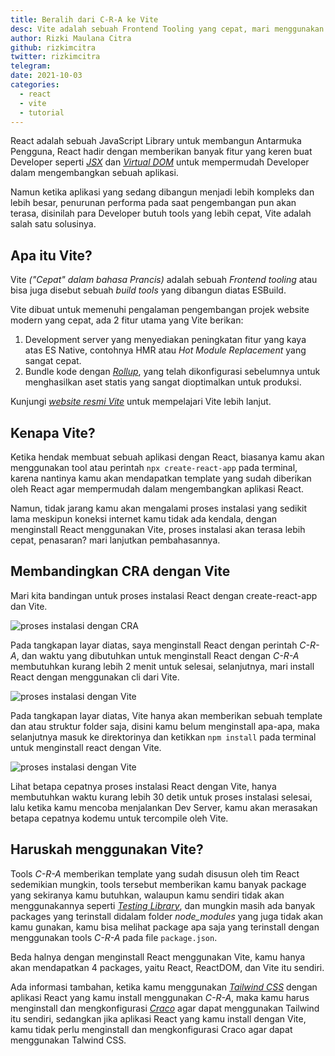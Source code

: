 ```yaml
---
title: Beralih dari C-R-A ke Vite
desc: Vite adalah sebuah Frontend Tooling yang cepat, mari menggunakan Vite untuk aplikasi React daripada create-react-app.
author: Rizki Maulana Citra
github: rizkimcitra
twitter: rizkimcitra
telegram:
date: 2021-10-03
categories:
  - react
  - vite
  - tutorial
---
```


React adalah sebuah JavaScript Library untuk membangun Antarmuka Pengguna, React hadir dengan memberikan banyak fitur yang keren buat Developer seperti _[JSX](https://reactjs.org/docs/introducing-jsx.html)_ dan _[Virtual DOM](https://reactjs.org/docs/faq-internals.html#what-is-the-virtual-dom)_ untuk mempermudah Developer dalam mengembangkan sebuah aplikasi.

Namun ketika aplikasi yang sedang dibangun menjadi lebih kompleks dan lebih besar, penurunan performa pada saat pengembangan pun akan terasa, disinilah para Developer butuh tools yang lebih cepat, Vite adalah salah satu solusinya.

## Apa itu Vite?

Vite _("Cepat" dalam bahasa Prancis)_ adalah sebuah _Frontend tooling_ atau bisa juga disebut sebuah _build tools_ yang dibangun diatas ESBuild.

Vite dibuat untuk memenuhi pengalaman pengembangan projek website modern yang cepat, ada 2 fitur utama yang Vite berikan:

1. Development server yang menyediakan peningkatan fitur yang kaya atas ES Native, contohnya HMR atau _Hot Module Replacement_ yang sangat cepat.
2. Bundle kode dengan _[Rollup](https://rollupjs.org/)_, yang telah dikonfigurasi sebelumnya untuk menghasilkan aset statis yang sangat dioptimalkan untuk produksi.

Kunjungi _[website resmi Vite](https://vitejs.dev/)_ untuk mempelajari Vite lebih lanjut.

## Kenapa Vite?

Ketika hendak membuat sebuah aplikasi dengan React, biasanya kamu akan menggunakan tool atau perintah `npx create-react-app` pada terminal, karena nantinya kamu akan mendapatkan template yang sudah diberikan oleh React agar mempermudah dalam mengembangkan aplikasi React.

Namun, tidak jarang kamu akan mengalami proses instalasi yang sedikit lama meskipun koneksi internet kamu tidak ada kendala, dengan menginstall React menggunakan Vite, proses instalasi akan terasa lebih cepat, penasaran? mari lanjutkan pembahasannya.

## Membandingkan CRA dengan Vite

Mari kita bandingan untuk proses instalasi React dengan create-react-app dan Vite.

![proses instalasi dengan CRA](https://ik.imagekit.io/mlnzyx/cra-to-vite/npx-cra-example-2_3M2wHL_TP.png?updatedAt=1633024384848)

Pada tangkapan layar diatas, saya menginstall React dengan perintah _C-R-A_, dan waktu yang dibutuhkan untuk menginstall React dengan _C-R-A_ membutuhkan kurang lebih 2 menit untuk selesai, selanjutnya, mari install React dengan menggunakan cli dari Vite.

![proses instalasi dengan Vite](https://ik.imagekit.io/mlnzyx/cra-to-vite/npm-vite-react-2_AJsi_gp5lfl.png?updatedAt=1633024961587)

Pada tangkapan layar diatas, Vite hanya akan memberikan sebuah template dan atau struktur folder saja, disini kamu belum menginstall apa-apa, maka selanjutnya masuk ke direktorinya dan ketikkan `npm install` pada terminal untuk menginstall react dengan Vite.

![proses instalasi dengan Vite](https://ik.imagekit.io/mlnzyx/cra-to-vite/npm-vite-react-3_U5sgeRyFPg.png?updatedAt=1633024962539)

Lihat betapa cepatnya proses instalasi React dengan Vite, hanya membutuhkan waktu kurang lebih 30 detik untuk proses instalasi selesai, lalu ketika kamu mencoba menjalankan Dev Server, kamu akan merasakan betapa cepatnya kodemu untuk tercompile oleh Vite.

## Haruskah menggunakan Vite?

Tools _C-R-A_ memberikan template yang sudah disusun oleh tim React sedemikian mungkin, tools tersebut memberikan kamu banyak package yang sekiranya kamu butuhkan, walaupun kamu sendiri tidak akan menggunakannya seperti _[Testing Library](https://testing-library.com/docs/react-testing-library/intro)_, dan mungkin masih ada banyak packages yang terinstall didalam folder _node_modules_ yang juga tidak akan kamu gunakan, kamu bisa melihat package apa saja yang terinstall dengan menggunakan tools _C-R-A_ pada file `package.json`.

Beda halnya dengan menginstall React menggunakan Vite, kamu hanya akan mendapatkan 4 packages, yaitu React, ReactDOM, dan Vite itu sendiri.

Ada informasi tambahan, ketika kamu menggunakan _[Tailwind CSS](https://tailwindcss.com)_ dengan aplikasi React yang kamu install menggunakan _C-R-A_, maka kamu harus menginstall dan mengkonfigurasi _[Craco](https://github.com/gsoft-inc/craco)_ agar dapat menggunakan Tailwind itu sendiri, sedangkan jika aplikasi React yang kamu install dengan Vite, kamu tidak perlu menginstall dan mengkonfigurasi Craco agar dapat menggunakan Talwind CSS.
